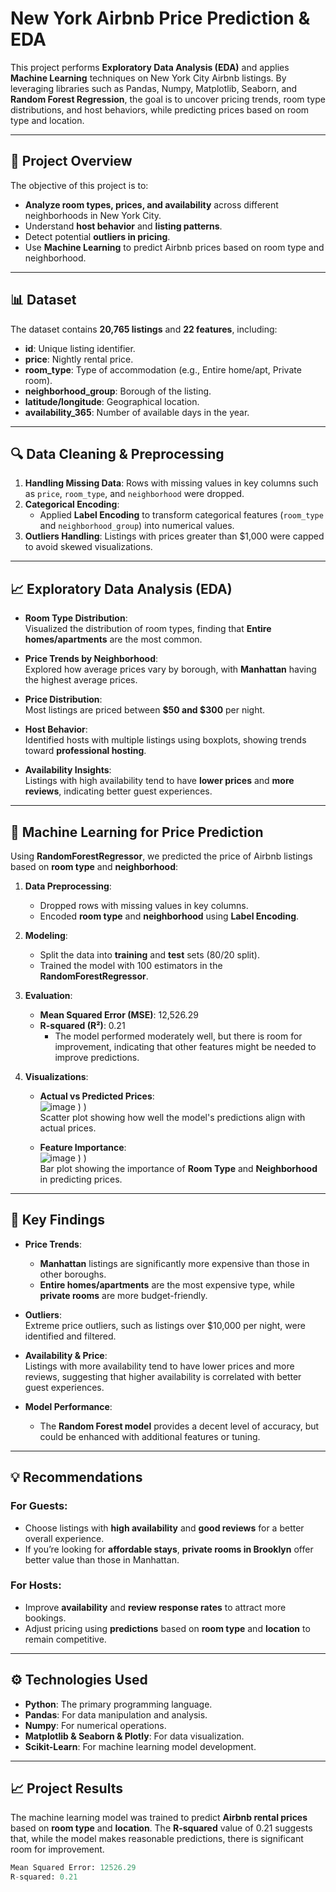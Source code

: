 # New York Airbnb Price Prediction & EDA


This project performs **Exploratory Data Analysis (EDA)** and applies **Machine Learning** techniques on New York City Airbnb listings. By leveraging libraries such as Pandas, Numpy, Matplotlib, Seaborn, and **Random Forest Regression**, the goal is to uncover pricing trends, room type distributions, and host behaviors, while predicting prices based on room type and location.

---

## 📝 **Project Overview**

The objective of this project is to:
- **Analyze room types, prices, and availability** across different neighborhoods in New York City.
- Understand **host behavior** and **listing patterns**.
- Detect potential **outliers in pricing**.
- Use **Machine Learning** to predict Airbnb prices based on room type and neighborhood.

---

## 📊 **Dataset**

The dataset contains **20,765 listings** and **22 features**, including:

- **id**: Unique listing identifier.
- **price**: Nightly rental price.
- **room_type**: Type of accommodation (e.g., Entire home/apt, Private room).
- **neighborhood_group**: Borough of the listing.
- **latitude/longitude**: Geographical location.
- **availability_365**: Number of available days in the year.

---

## 🔍 **Data Cleaning & Preprocessing**

1. **Handling Missing Data**: Rows with missing values in key columns such as `price`, `room_type`, and `neighborhood` were dropped.
2. **Categorical Encoding**: 
   - Applied **Label Encoding** to transform categorical features (`room_type` and `neighborhood_group`) into numerical values.
3. **Outliers Handling**: Listings with prices greater than $1,000 were capped to avoid skewed visualizations.

---

## 📈 **Exploratory Data Analysis (EDA)**

- **Room Type Distribution**:  
   Visualized the distribution of room types, finding that **Entire homes/apartments** are the most common.

- **Price Trends by Neighborhood**:  
   Explored how average prices vary by borough, with **Manhattan** having the highest average prices.

- **Price Distribution**:  
   Most listings are priced between **$50 and $300** per night.

- **Host Behavior**:  
   Identified hosts with multiple listings using boxplots, showing trends toward **professional hosting**.

- **Availability Insights**:  
   Listings with high availability tend to have **lower prices** and **more reviews**, indicating better guest experiences.

---

## 🤖 **Machine Learning for Price Prediction**

Using **RandomForestRegressor**, we predicted the price of Airbnb listings based on **room type** and **neighborhood**:

1. **Data Preprocessing**:
   - Dropped rows with missing values in key columns.
   - Encoded **room type** and **neighborhood** using **Label Encoding**.

2. **Modeling**:
   - Split the data into **training** and **test** sets (80/20 split).
   - Trained the model with 100 estimators in the **RandomForestRegressor**.

3. **Evaluation**:
   - **Mean Squared Error (MSE)**: 12,526.29  
   - **R-squared (R²)**: 0.21  
     - The model performed moderately well, but there is room for improvement, indicating that other features might be needed to improve predictions.

4. **Visualizations**:
   - **Actual vs Predicted Prices**:  
     ![image](https://github.com/user-attachments/assets/35e40f23-2a0f-4e5b-a76d-1a1c26dbea36)
)
)  
     Scatter plot showing how well the model's predictions align with actual prices.
   
   - **Feature Importance**:  
     ![image](https://github.com/user-attachments/assets/0b391776-7291-4590-97ce-686ccbcd96e0)
)
)  
     Bar plot showing the importance of **Room Type** and **Neighborhood** in predicting prices.

---

## 🔑 **Key Findings**

- **Price Trends**:  
   - **Manhattan** listings are significantly more expensive than those in other boroughs.
   - **Entire homes/apartments** are the most expensive type, while **private rooms** are more budget-friendly.

- **Outliers**:  
   Extreme price outliers, such as listings over $10,000 per night, were identified and filtered.

- **Availability & Price**:  
   Listings with more availability tend to have lower prices and more reviews, suggesting that higher availability is correlated with better guest experiences.

- **Model Performance**:  
   - The **Random Forest model** provides a decent level of accuracy, but could be enhanced with additional features or tuning.

---

## 💡 **Recommendations**

### For Guests:
- Choose listings with **high availability** and **good reviews** for a better overall experience.
- If you’re looking for **affordable stays**, **private rooms in Brooklyn** offer better value than those in Manhattan.

### For Hosts:
- Improve **availability** and **review response rates** to attract more bookings.
- Adjust pricing using **predictions** based on **room type** and **location** to remain competitive.

---

## ⚙️ **Technologies Used**

- **Python**: The primary programming language.
- **Pandas**: For data manipulation and analysis.
- **Numpy**: For numerical operations.
- **Matplotlib & Seaborn & Plotly**: For data visualization.
- **Scikit-Learn**: For machine learning model development.

---

## 📈 **Project Results**  
The machine learning model was trained to predict **Airbnb rental prices** based on **room type** and **location**. The **R-squared** value of 0.21 suggests that, while the model makes reasonable predictions, there is significant room for improvement.

```python
Mean Squared Error: 12526.29
R-squared: 0.21
